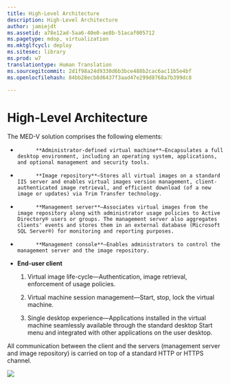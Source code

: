 ```yaml
---
title: High-Level Architecture
description: High-Level Architecture
author: jamiejdt
ms.assetid: a78e12ad-5aa6-40e0-ae8b-51acaf005712
ms.pagetype: mdop, virtualization
ms.mktglfcycl: deploy
ms.sitesec: library
ms.prod: w7
translationtype: Human Translation
ms.sourcegitcommit: 2d1f98a24d9330d6b3bce488b2cac6ac11b5e4bf
ms.openlocfilehash: 84bb28ecb8d6437f3aad47e299d8768a7b399dc8

---
```



# High-Level Architecture


The MED-V solution comprises the following elements:

-   
            **Administrator-defined virtual machine**—Encapsulates a full desktop environment, including an operating system, applications, and optional management and security tools.

-   
            **Image repository**—Stores all virtual images on a standard IIS server and enables virtual images version management, client-authenticated image retrieval, and efficient download (of a new image or updates) via Trim Transfer technology.

-   
            **Management server**—Associates virtual images from the image repository along with administrator usage policies to Active Directory® users or groups. The management server also aggregates clients' events and stores them in an external database (Microsoft SQL Server®) for monitoring and reporting purposes.

-   
            **Management console**—Enables administrators to control the management server and the image repository.

-   **End-user client**

    1.  Virtual image life-cycle—Authentication, image retrieval, enforcement of usage policies.

    2.  Virtual machine session management—Start, stop, lock the virtual machine.

    3.  Single desktop experience—Applications installed in the virtual machine seamlessly available through the standard desktop Start menu and integrated with other applications on the user desktop.

All communication between the client and the servers (management server and image repository) is carried on top of a standard HTTP or HTTPS channel.

![](images/506f54d0-38fa-446a-8070-17ae26da5355.gif)

 

 








<!--HONumber=Jun16_HO4-->


